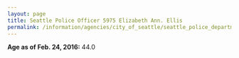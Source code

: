 ```yaml
---
layout: page
title: Seattle Police Officer 5975 Elizabeth Ann. Ellis
permalink: /information/agencies/city_of_seattle/seattle_police_department/copbook/5975/
---
```


**Age as of Feb. 24, 2016:** 44.0
